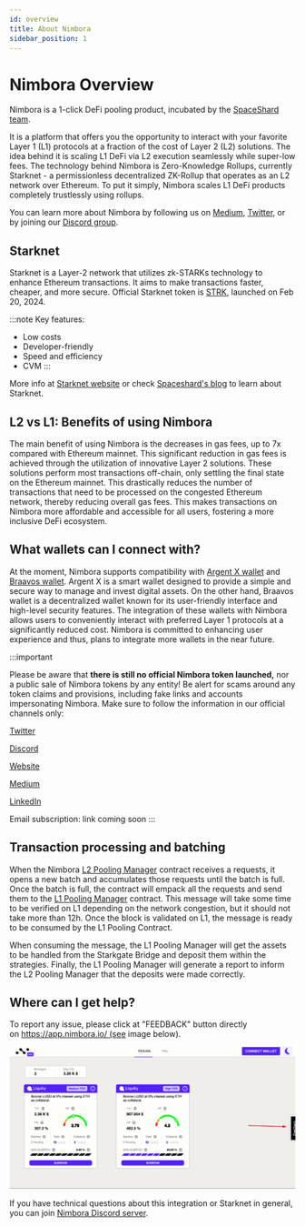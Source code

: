 ```yaml
---
id: overview
title: About Nimbora
sidebar_position: 1
---
```


# Nimbora Overview

Nimbora is a 1-click DeFi pooling product, incubated by the [SpaceShard team](https://www.spaceshard.io/). 

It is a platform that offers you the opportunity to interact with your favorite Layer 1 (L1) protocols at a fraction of the cost of Layer 2 (L2) solutions. The idea behind it is scaling L1 DeFi via L2 execution seamlessly while super-low fees. The technology behind Nimbora is Zero-Knowledge Rollups, currently Starknet - a permissionless decentralized ZK-Rollup that operates as an L2 network over Ethereum. To put it simply, Nimbora scales L1 DeFi products completely trustlessly using rollups.

You can learn more about Nimbora by following us on [Medium](https://medium.com/@Nimbora), [Twitter](https://twitter.com/nimbora_io), or by joining our [Discord group](https://discord.gg/feJJnkmYzc).

## Starknet

Starknet is a Layer-2 network that utilizes zk-STARKs technology to enhance Ethereum transactions. It aims to make transactions faster, cheaper, and more secure. Official Starknet token is [STRK](https://www.starknet.io/en/content/claiming-your-strk), launched on Feb 20, 2024.

:::note
Key features:
- Low costs
- Developer-friendly
- Speed and efficiency
- CVM
:::

More info at [Starknet website](https://www.starknet.io/en) or check [Spaceshard's blog](https://www.spaceshard.io/blog/learning-starknet-community-edu-resources) to learn about Starknet.

## L2 vs L1: Benefits of using Nimbora

The main benefit of using Nimbora is the decreases in gas fees, up to 7x compared with Ethereum mainnet. This significant reduction in gas fees is achieved through the utilization of innovative Layer 2 solutions. These solutions perform most transactions off-chain, only settling the final state on the Ethereum mainnet. This drastically reduces the number of transactions that need to be processed on the congested Ethereum network, thereby reducing overall gas fees. This makes transactions on Nimbora more affordable and accessible for all users, fostering a more inclusive DeFi ecosystem.

## What wallets can I connect with?

At the moment, Nimbora supports compatibility with [Argent X wallet](https://www.argent.xyz/argent-x/) and [Braavos wallet](https://braavos.app/). Argent X is a smart wallet designed to provide a simple and secure way to manage and invest digital assets. On the other hand, Braavos wallet is a decentralized wallet known for its user-friendly interface and high-level security features. The integration of these wallets with Nimbora allows users to conveniently interact with preferred Layer 1 protocols at a significantly reduced cost. Nimbora is committed to enhancing user experience and thus, plans to integrate more wallets in the near future.

:::important

Please be aware that **there is still no official Nimbora token launched,** nor a public sale of Nimbora tokens by any entity! Be alert for scams around any token claims and provisions, including fake links and accounts impersonating Nimbora. Make sure to follow the information in our official channels only:

[Twitter](https://twitter.com/nimbora_)

[Discord](https://discord.gg/feJJnkmYzc)

[Website](https://www.nimbora.io/)

[Medium](https://medium.com/@Nimbora)

[LinkedIn]( https://www.linkedin.com/company/nimbora/)

Email subscription: link coming soon
:::

## Transaction processing and batching

When the Nimbora [L2 Pooling Manager](/docs/contracts/architecture/L2_arch.md#pooling-manager) contract receives a requests, it opens a new batch and accumulates those requests until the batch is full. Once the batch is full, the contract will empack all the requests and send them to the [L1 Pooling Manager](/docs/contracts/architecture/L1_arch.md#pooling-manager) contract. This message will take some time to be verified on L1 depending on the network congestion, but it should not take more than 12h. Once the block is validated on L1, the message is ready to be consumed by the L1 Pooling Contract.

When consuming the message, the L1 Pooling Manager will get the assets to be handled from the Starkgate Bridge and deposit them within the strategies. Finally, the L1 Pooling Manager will generate a report to inform the L2 Pooling Manager that the deposits were made correctly.

## Where can I get help?

To report any issue, please click at "FEEDBACK" button directly on https://app.nimbora.io/ (see image below).

![feedback](/content/feedback.png)

If you have technical questions about this integration or Starknet in general, you can join [Nimbora Discord server](https://discord.gg/feJJnkmYzc).
